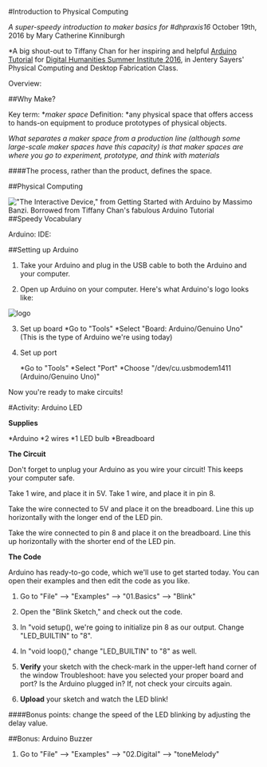 #Introduction to Physical Computing

*A super-speedy introduction to maker basics for #dhpraxis16*
October 19th, 2016
by Mary Catherine Kinniburgh

*A big shout-out to Tiffany Chan for her inspiring and helpful [Arduino Tutorial](https://github.com/uvicmakerlab/dhsi2016/blob/master/ArduinoNotes.md) for [Digital Humanities Summer Institute 2016](http://www.dhsi.org/index.php), in Jentery Sayers' Physical Computing and Desktop Fabrication Class. 

Overview:

##Why Make?

Key term: **maker space*
Definition: *any physical space that offers access to hands-on equipment to produce prototypes of physical objects. 

_What separates a maker space from a production line (although some large-scale maker spaces have this capacity) is that maker spaces are where you go to *experiment, prototype, and think* with materials_ 

####The process, rather than the product, defines the space.

##Physical Computing

!["The Interactive Device," from Getting Started with Arduino by Massimo Banzi. Borrowed from Tiffany Chan's fabulous Arduino Tutorial]()
##Speedy Vocabulary

Arduino: 
IDE:



##Setting up Arduino

1. Take your Arduino and plug in the USB cable to both the Arduino and your computer.

2. Open up Arduino on your computer. Here's what Arduino's logo looks like:

![logo](https://upload.wikimedia.org/wikipedia/commons/thumb/8/87/Arduino_Logo.svg/1280px-Arduino_Logo.svg.png "Arduino Logo")

3. Set up board
   *Go to "Tools"
   *Select "Board: Arduino/Genuino Uno"
      (This is the type of Arduino we're using today)

4. Set up port

	*Go to "Tools"
	*Select "Port"
	*Choose "/dev/cu.usbmodem1411 (Arduino/Genuino Uno)"
	
Now you're ready to make circuits! 

#Activity: Arduino LED

**Supplies**

*Arduino
*2 wires
*1 LED bulb
*Breadboard

**The Circuit**

Don't forget to unplug your Arduino as you wire your circuit! This keeps your computer safe. 

Take 1 wire, and place it in 5V.
Take 1 wire, and place it in pin 8. 

Take the wire connected to 5V and place it on the breadboard. Line this up horizontally with the longer end of the LED pin. 

Take the wire connected to pin 8 and place it on the breadboard. Line this up horizontally with the shorter end of the LED pin. 

**The Code**

Arduino has ready-to-go code, which we'll use to get started today. You can open their examples and then edit the code as you like. 

1. Go to "File" --> "Examples" --> "01.Basics" --> "Blink"

2. Open the "Blink Sketch," and check out the code. 

3. In "void setup(), we're going to initialize pin 8 as our output. Change "LED_BUILTIN" to "8".

4. In "void loop()," change "LED_BUILTIN" to "8" as well. 

5. **Verify** your sketch with the check-mark in the upper-left hand corner of the window
    Troubleshoot: have you selected your proper board and port? Is the Arduino plugged in? If, not check your circuits again. 
    
6. **Upload** your sketch and watch the LED blink!

####Bonus points: change the speed of the LED blinking by adjusting the delay value.     

##Bonus: Arduino Buzzer

1. Go to "File" --> "Examples" --> "02.Digital" --> "toneMelody"


 